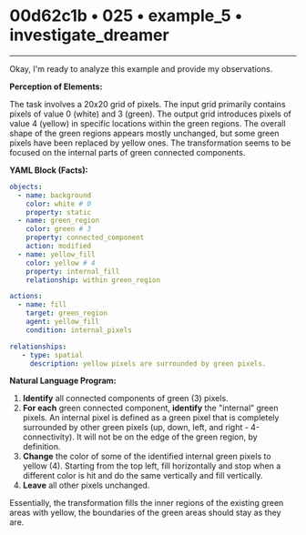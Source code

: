 # 00d62c1b • 025 • example_5 • investigate_dreamer

---
Okay, I'm ready to analyze this example and provide my observations.

**Perception of Elements:**

The task involves a 20x20 grid of pixels. The input grid primarily contains pixels of value 0 (white) and 3 (green). The output grid introduces pixels of value 4 (yellow) in specific locations within the green regions. The overall shape of the green regions appears mostly unchanged, but some green pixels have been replaced by yellow ones. The transformation seems to be focused on the internal parts of green connected components.

**YAML Block (Facts):**



```yaml
objects:
  - name: background
    color: white # 0
    property: static
  - name: green_region
    color: green # 3
    property: connected_component
    action: modified
  - name: yellow_fill
    color: yellow # 4
    property: internal_fill
    relationship: within green_region

actions:
  - name: fill
    target: green_region
    agent: yellow_fill
    condition: internal_pixels

relationships:
   - type: spatial
     description: yellow pixels are surrounded by green pixels.
```



**Natural Language Program:**

1.  **Identify** all connected components of green (3) pixels.
2.  **For each** green connected component, **identify** the "internal" green pixels. An internal pixel is defined as a green pixel that is completely surrounded by other green pixels (up, down, left, and right - 4-connectivity). It will not be on the edge of the green region, by definition.
3.  **Change** the color of some of the identified internal green pixels to yellow (4). Starting from the top left, fill horizontally and stop when a different color is hit and do the same vertically and fill vertically.
4.  **Leave** all other pixels unchanged.

Essentially, the transformation fills the inner regions of the existing green areas with yellow, the boundaries of the green areas should stay as they are.

